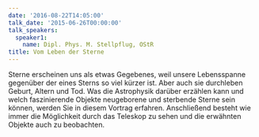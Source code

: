 ```yaml
---
date: '2016-08-22T14:05:00'
talk_date: '2015-06-26T00:00:00'
talk_speakers:
  speaker1:
    name: Dipl. Phys. M. Stellpflug, OStR
title: Vom Leben der Sterne
---
```


Sterne erscheinen uns als etwas Gegebenes, weil unsere Lebensspanne gegenüber der eines Sterns so viel kürzer ist. Aber auch sie durchleben Geburt, Altern und Tod. Was die Astrophysik darüber erzählen kann und welch faszinierende Objekte neugeborene und sterbende Sterne sein können, werden Sie in diesem Vortrag erfahren. Anschließend besteht wie immer die Möglichkeit durch das Teleskop zu sehen und die erwähnten Objekte auch zu beobachten.
